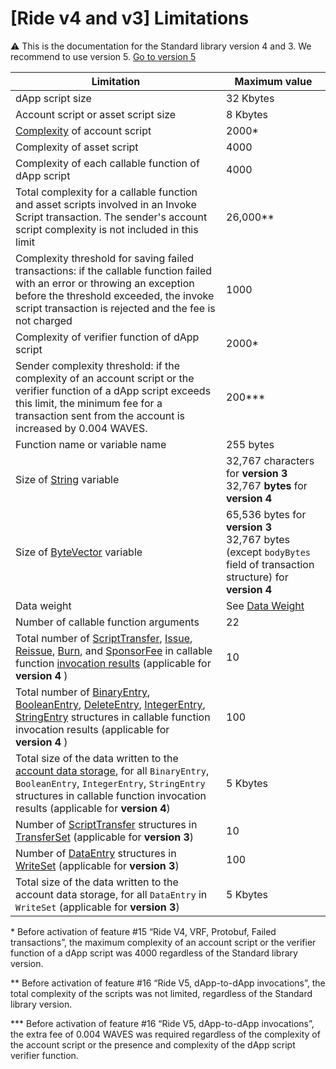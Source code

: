 # [Ride v4 and v3] Limitations

:warning: This is the documentation for the Standard library version 4 and 3. We recommend to use version 5. [Go to version 5](/en/ride/limits/)

| Limitation | Maximum value |
|---|---|
| dApp script size | 32 Kbytes |
| Account script or asset script size | 8 Kbytes |
| [Complexity](/en/ride/base-concepts/complexity) of account script | 2000* |
| Complexity of asset script | 4000 |
| Complexity of each callable function of dApp script | 4000 |
| Total complexity for a callable function and asset scripts involved in an Invoke Script transaction. The sender's account script complexity is not included in this limit | 26,000** |
| Complexity threshold for saving failed transactions: if the callable function failed with an error or throwing an exception before the threshold exceeded, the invoke script transaction is rejected and the fee is not charged | 1000 |
| Complexity of verifier function of dApp script | 2000* |
| Sender complexity threshold: if the complexity of an account script or the verifier function of a dApp script exceeds this limit, the minimum fee for a transaction sent from the account is increased by 0.004 WAVES. | 200*** |
| Function name or variable name | 255 bytes |
| Size of [String](/en/ride/v4/data-types/string) variable | 32,767 characters for **version 3**<br>32,767 **bytes** for **version 4** |
| Size of [ByteVector](/en/ride/v4/data-types/byte-vector) variable | 65,536 bytes for **version 3**<br>32,767 bytes (except `bodyBytes` field of transaction structure) for **version&nbsp;4** |
| Data weight | See [Data Weight](/en/ride/v4/limits/weight) |
| Number of callable function arguments | 22 |
| Total number of [ScriptTransfer](/en/ride/v4/structures/script-actions/script-transfer), [Issue](/en/ride/v4/structures/script-actions/issue), [Reissue](/en/ride/v4/structures/script-actions/reissue), [Burn](/en/ride/v4/structures/script-actions/burn), and [SponsorFee](/en/ride/v4/structures/script-actions/sponsor-fee) in callable function [invocation results](/en/ride/v4/functions/callable-function#invocation-result-2) (applicable for **version&nbsp;4** ) | 10 |
| Total number of [BinaryEntry](/en/ride/v4/structures/script-actions/binary-entry), [BooleanEntry](/en/ride/v4/structures/script-actions/boolean-entry), [DeleteEntry](/en/ride/v4/structures/script-actions/delete-entry), [IntegerEntry](/en/ride/v4/structures/script-actions/int-entry), [StringEntry](/en/ride/v4/structures/script-actions/string-entry) structures in callable function invocation results (applicable for **version&nbsp;4** ) | 100 |
| Total size of the data written to the [account data storage](/en/blockchain/account/account-data-storage), for all `BinaryEntry`, `BooleanEntry`, `IntegerEntry`, `StringEntry` structures in callable function invocation results (applicable for **version&nbsp;4**) | 5 Kbytes |
| Number of [ScriptTransfer](/en/ride/v4/structures/script-actions/script-transfer) structures in [TransferSet](/en/ride/v4/structures/script-results/transfer-set) (applicable for **version&nbsp;3**) | 10 |
| Number of [DataEntry](/en/ride/v4/structures/script-actions/data-entry) structures in [WriteSet](/en/ride/v4/structures/script-results/write-set) (applicable for **version 3**) | 100 |
| Total size of the data written to the account data storage, for all `DataEntry` in `WriteSet` (applicable for **version&nbsp;3**) | 5 Kbytes |

\* Before activation of feature #15 “Ride V4, VRF, Protobuf, Failed transactions”, the maximum complexity of an account script or the verifier function of a dApp script was 4000 regardless of the Standard library version.

\** Before activation of feature #16 “Ride V5, dApp-to-dApp invocations”, the total complexity of the scripts was not limited, regardless of the Standard library version.

\*** Before activation of feature #16 “Ride V5, dApp-to-dApp invocations”, the extra fee of 0.004 WAVES was required regardless of the complexity of the account script or the presence and complexity of the dApp script verifier function.

